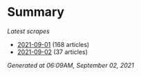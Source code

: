 # Summary
*Latest scrapes*
* [2021-09-01](https://github.com/nuuuwan/news_lk/blob/data/news_lk.2021-09-01.json) (168 articles)
* [2021-09-02](https://github.com/nuuuwan/news_lk/blob/data/news_lk.2021-09-02.json) (37 articles)

*Generated at 06:09AM, September 02, 2021*